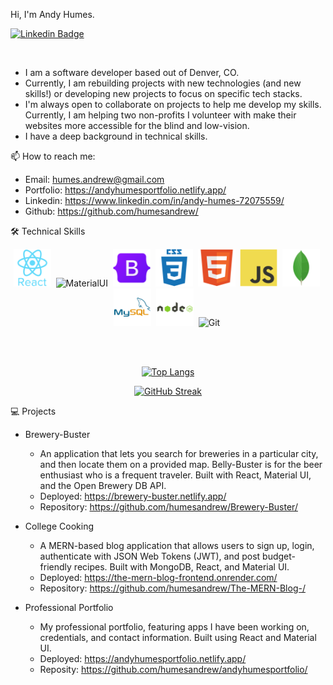 
Hi, I'm Andy Humes.


[![Linkedin Badge](https://img.shields.io/badge/-linkedin-blue?style=flat&logo=Linkedin&logoColor=white)](https://www.linkedin.com/in/andy-humes-72075559/)
<div id="views">
<img src="https://komarev.com/ghpvc/?username=humesandrew&style=flat-square&color=red" alt=""/>
</div>


- I am a software developer based out of Denver, CO. 
- Currently, I am rebuilding projects with new technologies (and new skills!) or developing new projects to focus on specific tech stacks. 
- I'm always open to collaborate on projects to help me develop my skills. Currently, I am helping two non-profits I volunteer with make their websites more accessible for the blind and low-vision.  
- I have a deep background in technical skills. 

:mailbox: How to reach me:    
- Email: humes.andrew@gmail.com
- Portfolio: https://andyhumesportfolio.netlify.app/
- Linkedin: https://www.linkedin.com/in/andy-humes-72075559/
- Github: https://github.com/humesandrew/
  
:hammer_and_wrench: Technical Skills  
<div align="center">
  <img src="https://github.com/devicons/devicon/blob/master/icons/react/react-original-wordmark.svg" title="React" alt="React" width="60" height="60"/>&nbsp;
  <img src="https://cdn.jsdelivr.net/gh/devicons/devicon/icons/materialui/materialui-original.svg" title="MaterialUI" alt="MaterialUI" width="60" height="60"/>&nbsp;        
  <img src="https://github.com/devicons/devicon/blob/master/icons/bootstrap/bootstrap-original.svg" title="Bootstrap" alt="Bootstrap" width="60" height="60"/>&nbsp;
  <img src="https://github.com/devicons/devicon/blob/master/icons/css3/css3-plain-wordmark.svg"  title="CSS3" alt="CSS" width="60" height="60"/>&nbsp;
  <img src="https://github.com/devicons/devicon/blob/master/icons/html5/html5-original.svg" title="HTML5" alt="HTML" width="60" height="60"/>&nbsp;
  <img src="https://github.com/devicons/devicon/blob/master/icons/javascript/javascript-original.svg" title="JavaScript" alt="JavaScript" width="60" height="60"/>&nbsp;
  <img src="https://github.com/devicons/devicon/blob/master/icons/mongodb/mongodb-original.svg" title="MongoDB"  alt="MongoDB" width="60" height="60"/>&nbsp;
  <img src="https://github.com/devicons/devicon/blob/master/icons/mysql/mysql-original-wordmark.svg" title="MySQL"  alt="MySQL" width="60" height="60"/>&nbsp;
  <img src="https://github.com/devicons/devicon/blob/master/icons/nodejs/nodejs-original-wordmark.svg" title="NodeJS" alt="NodeJS" width="60" height="60"/>&nbsp;
  <img src="https://cdn.jsdelivr.net/gh/devicons/devicon/icons/git/git-plain-wordmark.svg" title="Git" alt="Git" width="60" height="60"/>&nbsp; 
   
<br></br>

[![Top Langs](https://github-readme-stats.vercel.app/api/top-langs/?username=humesandrew&layout=compact&theme=vision-friendly-dark)](https://github.com/anuraghazra/github-readme-stats)   


[![GitHub Streak](http://github-readme-streak-stats.herokuapp.com?user=humesandrew&theme=dark&background=000000)](https://git.io/streak-stats) 
</div>

:computer: Projects
- Brewery-Buster 
  - An application that lets you search for breweries in a particular city, and then locate them on a provided map. Belly-Buster is for the beer enthusiast who is a frequent traveler. Built with React, Material UI, and the Open Brewery DB API.
  - Deployed: https://brewery-buster.netlify.app/
  - Repository: https://github.com/humesandrew/Brewery-Buster/
  
- College Cooking
  -  A MERN-based blog application that allows users to sign up, login, authenticate with JSON Web 
Tokens (JWT), and post budget-friendly recipes. Built with MongoDB, React, and Material UI.
  - Deployed: https://the-mern-blog-frontend.onrender.com/
  - Repository: https://github.com/humesandrew/The-MERN-Blog-/
  
- Professional Portfolio 
  - My professional portfolio, featuring apps I have been working on, credentials, and contact information. Built using React and Material UI.
  - Deployed: https://andyhumesportfolio.netlify.app/
  - Reposity: https://github.com/humesandrew/andyhumesportfolio/
